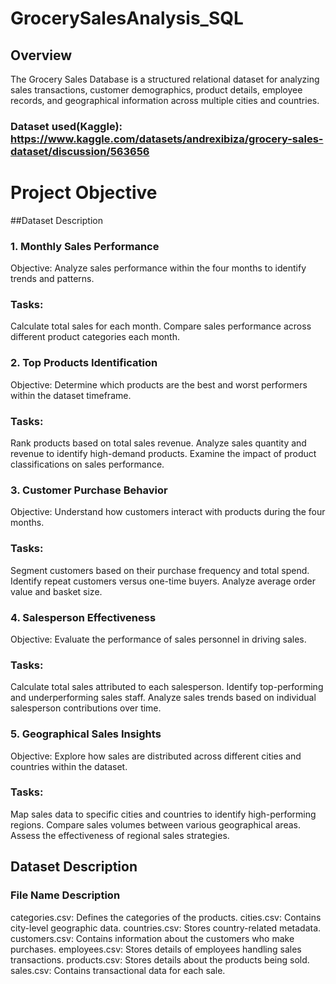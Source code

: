 # GrocerySalesAnalysis_SQL
## Overview
The Grocery Sales Database is a structured relational dataset for analyzing sales transactions, customer demographics, product details, employee records, and geographical information across multiple cities and countries. 
### Dataset used(Kaggle): https://www.kaggle.com/datasets/andrexibiza/grocery-sales-dataset/discussion/563656

# Project Objective
##Dataset Description
### 1. Monthly Sales Performance
Objective: Analyze sales performance within the four months to identify trends and patterns.
### Tasks:
Calculate total sales for each month.
Compare sales performance across different product categories each month.
### 2. Top Products Identification
Objective: Determine which products are the best and worst performers within the dataset timeframe.
### Tasks:
Rank products based on total sales revenue.
Analyze sales quantity and revenue to identify high-demand products.
Examine the impact of product classifications on sales performance.
### 3. Customer Purchase Behavior
Objective: Understand how customers interact with products during the four months.
### Tasks:
Segment customers based on their purchase frequency and total spend.
Identify repeat customers versus one-time buyers.
Analyze average order value and basket size.
### 4. Salesperson Effectiveness
Objective: Evaluate the performance of sales personnel in driving sales.
### Tasks:
Calculate total sales attributed to each salesperson.
Identify top-performing and underperforming sales staff.
Analyze sales trends based on individual salesperson contributions over time.
### 5. Geographical Sales Insights
Objective: Explore how sales are distributed across different cities and countries within the dataset.
### Tasks:
Map sales data to specific cities and countries to identify high-performing regions.
Compare sales volumes between various geographical areas.
Assess the effectiveness of regional sales strategies.

## Dataset Description
### File              Name	Description
categories.csv:	Defines the categories of the products.
cities.csv:	Contains city-level geographic data.
countries.csv:	Stores country-related metadata.
customers.csv:	Contains information about the customers who make purchases.
employees.csv:	Stores details of employees handling sales transactions.
products.csv:	Stores details about the products being sold.
sales.csv:	Contains transactional data for each sale.
